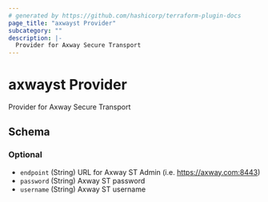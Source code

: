 ```yaml
---
# generated by https://github.com/hashicorp/terraform-plugin-docs
page_title: "axwayst Provider"
subcategory: ""
description: |-
  Provider for Axway Secure Transport
---
```


# axwayst Provider

Provider for Axway Secure Transport



<!-- schema generated by tfplugindocs -->
## Schema

### Optional

- `endpoint` (String) URL for Axway ST Admin (i.e. https://axway.com:8443)
- `password` (String) Axway ST password
- `username` (String) Axway ST username
